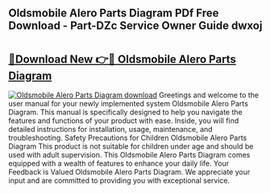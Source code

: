 ## Oldsmobile Alero Parts Diagram PDf Free Download - Part-DZc Service Owner Guide dwxoj

# <h2><a href="http://dfmb98i.blite.top/?on=Oldsmobile+Alero+Parts+Diagram">🔗Download New 👉🔴 Oldsmobile Alero Parts Diagram</a></h2>

[![Oldsmobile Alero Parts Diagram download](https://i.imgur.com/lujVjoI.png)](http://dfmb98i.blite.top/?on=Oldsmobile+Alero+Parts+Diagram)
Greetings and welcome to the user manual for your newly implemented system Oldsmobile Alero Parts Diagram. This manual is specifically designed to help you navigate the features and functions of your product with ease. Inside, you will find detailed instructions for installation, usage, maintenance, and troubleshooting. Safety Precautions for Children Oldsmobile Alero Parts Diagram This product is not suitable for children under age and should be used with adult supervision. This Oldsmobile Alero Parts Diagram comes equipped with a wealth of features to enhance your daily life. Your Feedback is Valued Oldsmobile Alero Parts Diagram. We appreciate your input and are committed to providing you with exceptional service.
